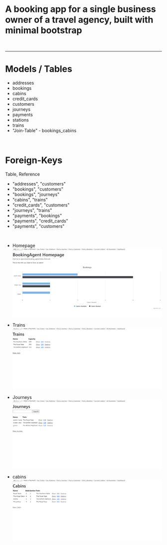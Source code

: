 # A booking app for a single business owner of a travel agency, built with minimal bootstrap
<br />
<hr />

# Models / Tables

* addresses
* bookings
* cabins
* credit_cards
* customers
* journeys
* payments
* stations
* trains
* "Join-Table" - bookings_cabins

<br />

# Foreign-Keys

Table, Reference

* "addresses", "customers"
* "bookings", "customers"
* "bookings", "journeys"
* "cabins", "trains"
* "credit_cards", "customers"
* "journeys", "trains"
* "payments", "bookings"
* "payments", "credit_cards"
* "payments", "customers"

<br />

* Homepage
![Screenshot](https://github.com/The-Flying-Dev/Travel-Agent/blob/main/app/assets/images/home.png) <br/>
 
* Trains 
![Screenshot](https://github.com/The-Flying-Dev/Travel-Agent/blob/main/app/assets/images/trains.png)
 
* Journeys
![Screenshot](https://github.com/The-Flying-Dev/Travel-Agent/blob/main/app/assets/images/journeys.png)
 
* cabins
![Screenshot](https://github.com/The-Flying-Dev/Travel-Agent/blob/main/app/assets/images/cabins.png)
